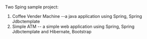 Two Sping sample project:
1. Coffee Vender Machine --a java application using Spring, Spring Jdbctemplate
2. Simple ATM -- a simple web application using Spring, Spring Jdbctemplate and Hibernate, Bootstrap
